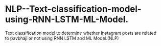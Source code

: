 # NLP--Text-classification-model-using-RNN-LSTM-ML-Model.
Text classification model to determine whether Instagram posts are related to pavbhaji or not using RNN  LSTM and ML Model.(NLP)
